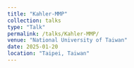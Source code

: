 ```yaml
---
title: "Kahler-MMP"
collection: talks
type: "Talk"
permalink: /talks/Kahler-MMP/
venue: "National University of Taiwan"
date: 2025-01-20
location: "Taipei, Taiwan"
---
```




